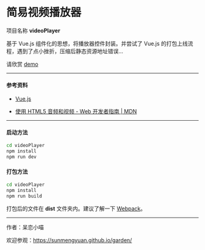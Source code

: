 # 简易视频播放器 #

项目名称 __videoPlayer__

基于 Vue.js 组件化的思想，将播放器控件封装。并尝试了 Vue.js 的打包上线流程，遇到了点小挫折，压缩后静态资源地址错误...

请欣赏 [demo](https://sunmengyuan.github.io/demos/vue/videoPlayer)

*****

#### 参考资料 ####

+ [Vue.js](http://cn.vuejs.org/)

+ [使用 HTML5 音频和视频 - Web 开发者指南 | MDN](https://developer.mozilla.org/zh-CN/docs/Web/Guide/HTML/Using_HTML5_audio_and_video)

*****

#### 启动方法 ####
    
```bash
cd videoPlayer
npm install
npm run dev
```

#### 打包方法 ####

```bash
cd videoPlayer
npm install
npm run build
```

打包后的文件在 __dist__ 文件夹内。建议了解一下 [Webpack](https://webpack.github.io/docs/)。

*****
    
作者：呆恋小喵

欢迎参观：<https://sunmengyuan.github.io/garden/>
